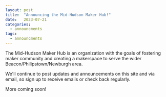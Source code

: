 ```yaml
---
layout: post
title:  "Announcing the Mid-Hudson Maker Hub!"
date:   2023-07-21
categories: 
  - announcments
tags:
  - announcments
---
```


The Mid-Hudson Maker Hub is an organization with the goals of fostering maker community and creating a makerspace to serve the wider Beacon/Philipstown/Newburgh area.

We'll continue to post updates and announcements on this site and via email, so sign up to receive emails or check back regularly. 

More coming soon!
